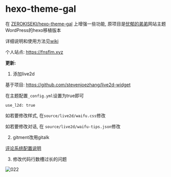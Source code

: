 # hexo-theme-gal

在 [ZEROKISEKI/hexo-theme-gal](https://github.com/ZEROKISEKI/hexo-theme-gal) 上增强一些功能, 原项目是[忧郁的弟弟](https://www.kkgal.com/)网站主题WordPress的hexo移植版本

详细说明和使用方法见[wiki](https://github.com/fnsflm/hexo-theme-gal/wiki)

个人站点: https://fnsflm.xyz

**更新:**

1. 添加live2d

基于项目: https://github.com/stevenjoezhang/live2d-widget

在主题配置`_config.yml`设置为true即可
```
use_l2d: true
```
如若要修改样式, 在`source/live2d/waifu.css`修改

如若要修改对话, 在 `source/live2d/waifu-tips.json`修改


2. gitment改用gitalk

[评论系统配置说明](https://github.com/fnsflm/hexo-theme-gal/wiki/%E8%AF%84%E8%AE%BA%E7%B3%BB%E7%BB%9F%E9%85%8D%E7%BD%AE%E8%AF%B4%E6%98%8E)

3. 修改代码行数槽过长的问题

![022](https://user-images.githubusercontent.com/49244492/109394345-7d8b4580-7961-11eb-9b83-499dd8ce726c.jpg)
